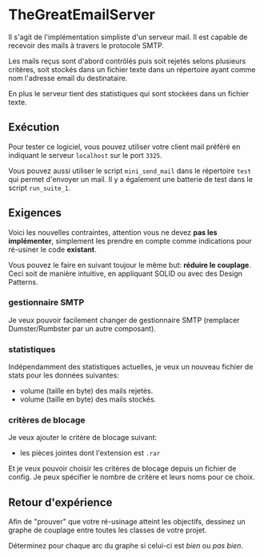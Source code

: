 # TheGreatEmailServer

Il s'agit de l'implémentation simpliste d'un serveur mail. Il est capable de recevoir des mails à travers le protocole SMTP.

Les mails reçus sont d'abord contrôlés puis soit rejetés selons plusieurs critères,
soit stockés dans un fichier texte dans un répertoire ayant comme nom l'adresse email du destinataire.

En plus le serveur tient des statistiques qui sont stockées dans un fichier texte.

## Exécution

Pour tester ce logiciel, vous pouvez utiliser votre client mail préféré en indiquant le serveur `localhost` sur le port `3325`.

Vous pouvez aussi utiliser le script `mini_send_mail` dans le répertoire `test` qui permet d'envoyer un mail.
Il y a également une batterie de test dans le script `run_suite_1`.

## Exigences

Voici les nouvelles contraintes, attention vous ne devez **pas les implémenter**,
simplement les prendre en compte comme indications pour ré-usiner le code **existant**.

Vous pouvez le faire en suivant toujour le même but: **réduire le couplage**. Ceci soit de manière intuitive,
en appliquant SOLID ou avec des Design Patterns.

### gestionnaire SMTP 

Je veux pouvoir facilement changer de gestionnaire SMTP (remplacer Dumster/Rumbster par un autre composant).

### statistiques

Indépendamment des statistiques actuelles, je veux un nouveau fichier de stats pour les données suivantes:
 - volume (taille en byte) des mails rejetés.
 - volume (taille en byte) des mails stockés.

### critères de blocage

Je veux ajouter le critère de blocage suivant:
 - les pièces jointes dont l'extension est `.rar`

Et je veux pouvoir choisir les critères de blocage depuis un fichier de config. Je peux spécifier le nombre
de critère et leurs noms pour ce choix.

## Retour d'expérience

Afin de "prouver" que votre ré-usinage atteint les objectifs, dessinez un graphe de couplage entre toutes
les classes de votre projet.

Déterminez pour chaque arc du graphe si celui-ci est _bien_ ou _pas bien_.
